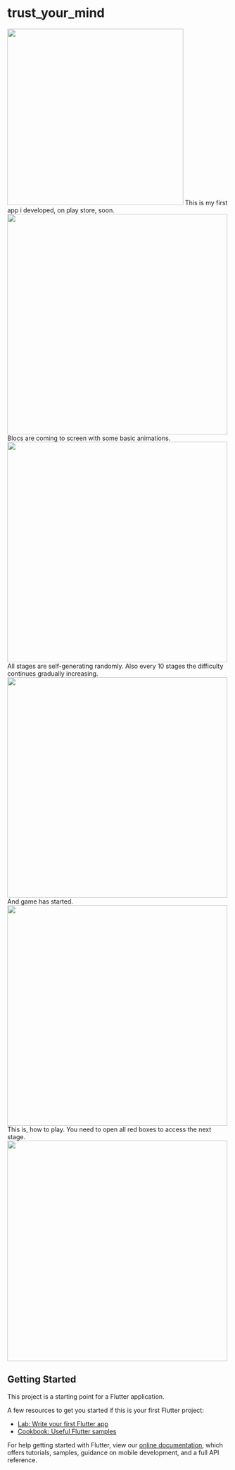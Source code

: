 # trust_your_mind



<img src="assets/Images/bigpic.png" height ="400">
This is my first app i developed, on play store, soon.
<img src="assets/Images/mainpage.png" width ="500">
 Blocs are coming to screen with some basic animations.  
<img src="assets/Images/blocs.png" width ="500">
 All stages are self-generating randomly. Also every 10 stages the difficulty continues gradually increasing.
<img src="assets/Images/tutorial1.png" width ="500">
 And game has started.
<img src="assets/Images/tutorial2.png" width ="500">
This is, how to play. You need to open all red boxes to access the next stage. 
<img src="assets/Images/tutorial3.png" width ="500">

## Getting Started

This project is a starting point for a Flutter application.

A few resources to get you started if this is your first Flutter project:

- [Lab: Write your first Flutter app](https://flutter.dev/docs/get-started/codelab)
- [Cookbook: Useful Flutter samples](https://flutter.dev/docs/cookbook)

For help getting started with Flutter, view our
[online documentation](https://flutter.dev/docs), which offers tutorials,
samples, guidance on mobile development, and a full API reference.
